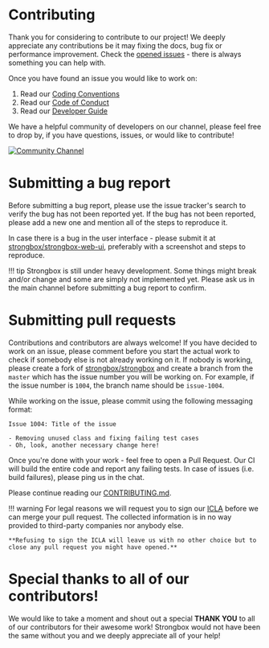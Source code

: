 # Contributing

Thank you for considering to contribute to our project! We deeply appreciate any contributions be it may fixing the docs, 
bug fix or performance improvement. Check the <a href="https://github.com/strongbox/strongbox/issues">opened issues</a> -
there is always something you can help with.

Once you have found an issue you would like to work on:
 
1. Read our [Coding Conventions](./developer-guide/coding-convention.md)
2. Read our [Code of Conduct](https://github.com/strongbox/strongbox/blob/master/CODE-OF-CONDUCT.md)
3. Read our [Developer Guide](./developer-guide/getting-started.md)

We have a helpful community of developers on our channel, please feel free to drop by, if you have questions, issues, or would like to contribute!  
  
<a href="https://chat.carlspring.org/channel/community" target="_blank">
    <img src="https://chat.carlspring.org/images/join-chat.svg" alt="Community Channel"/>
</a>  
  
# Submitting a bug report

Before submitting a bug report, please use the issue tracker's search to verify the bug has not been reported yet.
If the bug has not been reported, please add a new one and mention all of the steps to reproduce it. 

In case there is a bug in the user interface - please submit it at <a href="https://github.com/strongbox/strongbox-web-ui" target="_blank">strongbox/strongbox-web-ui</a>, 
preferably with a screenshot and steps to reproduce.  

!!! tip
    Strongbox is still under heavy development. Some things might break and/or change and some are simply not implemented yet.
    Please ask us in the main channel before submitting a bug report to confirm. 


# Submitting pull requests

Contributions and contributors are always welcome! If you have decided to work on an issue, please comment before you 
start the actual work to check if somebody else is not already working on it. If nobody is working, please create a fork
of <a href="https://github.com/strongbox/strongbox" target="_blank">strongbox/strongbox</a> and create a branch from 
the `master` which has the issue number you will be working on. For example, if the issue number is `1004`, the branch
name should be `issue-1004`.  
  
While working on the issue, please commit using the following messaging format:

```
Issue 1004: Title of the issue

- Removing unused class and fixing failing test cases
- Oh, look, another necessary change here!
```

Once you're done with your work - feel free to open a Pull Request. Our CI will build the entire code and report any
failing tests. In case of issues (i.e. build failures), please ping us in the chat.  
  
Please continue reading our [CONTRIBUTING.md](https://github.com/strongbox/strongbox/blob/master/CONTRIBUTING.md). 

!!! warning
    For legal reasons we will request you to sign our <a href="/docs/assets/resources/pdfs/ICLA.pdf" target="_blank">ICLA</a> before we can merge your 
    pull request. The collected information is in no way provided to third-party companies nor anybody else.  
       
    **Refusing to sign the ICLA will leave us with no other choice but to close any pull request you might have opened.**
  

# Special thanks to all of our contributors! 

We would like to take a moment and shout out a special **THANK YOU** to all of our contributors for their awesome work!
Strongbox would not have been the same without you and we deeply appreciate all of your help!


 
